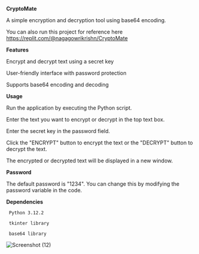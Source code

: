 **********CryptoMate**********

  A simple encryption and decryption tool using base64 encoding.

  You can also run this project for reference here https://replit.com/@nagagowrikrishn/CryptoMate

**Features**

  Encrypt and decrypt text using a secret key

  User-friendly interface with password protection

  Supports base64 encoding and decoding

**Usage**

  Run the application by executing the Python script.

  Enter the text you want to encrypt or decrypt in the top text box.

  Enter the secret key in the password field.

  Click the "ENCRYPT" button to encrypt the text or the "DECRYPT" button to decrypt the text.

  The encrypted or decrypted text will be displayed in a new window.

**Password**

  The default password is "1234". You can change this by modifying the password variable in the code.

**Dependencies**

     Python 3.12.2

     tkinter library 

     base64 library 



![Screenshot (12)](https://github.com/user-attachments/assets/79876b38-3e2d-48ec-820f-b51d53a79d2d)

